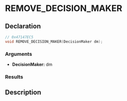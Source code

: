 # REMOVE_DECISION_MAKER

## Declaration
```cpp
// 0x47147EC5
void REMOVE_DECISION_MAKER(DecisionMaker dm);
```

### Arguments
- **DecisionMaker:** dm

### Results

## Description
